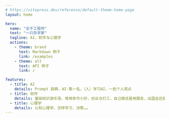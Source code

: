 ```yaml
---
# https://vitepress.dev/reference/default-theme-home-page
layout: home

hero:
  name: "全干工程师"
  text: "一只杂学家"
  tagline: AI、软件与心理学
  actions:
    - theme: brand
      text: Markdown 例子
      link: /examples
    - theme: alt
      text: API 例子
      link: /

features:
  - title: AI
    details: Prompt 辞典，AI·第一名，（人）学习AI，一些个人观点
  - title: 软件
    details: 基础知识游乐场，常用命令小抄，创业与打工，自己做还是用服务，出国去还是在国内……
  - title: 心理学
    details: 认知心理学，怎样学习、决策……
---
```

